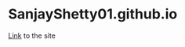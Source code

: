 # SanjayShetty01.github.io

<a href="https://sanjayshetty01.github.io/" target="_blank">Link</strong></a> to the site
